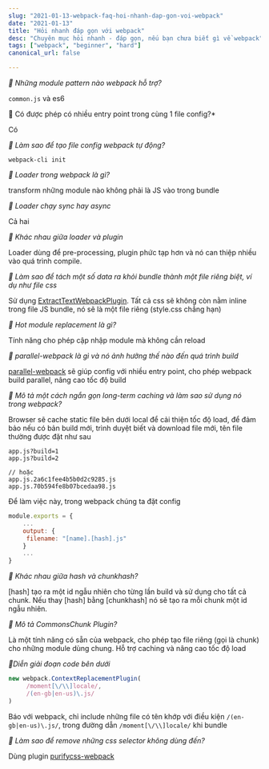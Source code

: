 ```yaml
---
slug: "2021-01-13-webpack-faq-hoi-nhanh-dap-gon-voi-webpack"
date: "2021-01-13"
title: "Hỏi nhanh đáp gọn với webpack"
desc: "Chuyên mục hỏi nhanh - đáp gọn, nếu bạn chưa biết gì về webpack"
tags: ["webpack", "beginner", "hard"]
canonical_url: false

---
```


*🐸 Những module pattern nào webpack hỗ trợ?*

`common.js` và es6

🐸 Có được phép có nhiều entry point trong cùng 1 file config?*

Có

*🐸 Làm sao để tạo file config webpack tự động?*

`webpack-cli init`

*🐸 Loader trong webpack là gì?*

transform những module nào không phải là JS vào trong bundle

*🐸 Loader chạy sync hay async*

Cả hai

*🐸 Khác nhau giữa loader và plugin*

Loader dùng để pre-processing, plugin phức tạp hơn và nó can thiệp nhiều vào quá trình compile.

*🐸 Làm sao để tách một số data ra khỏi bundle thành một file riêng biệt, ví dụ như file css*

Sử dụng [ExtractTextWebpackPlugin](https://github.com/webpack-contrib/extract-text-webpack-plugin). Tất cả css sẽ không còn nằm inline trong file JS bundle, nó sẽ là một file riêng (style.css chẳng hạn)

*🐸 Hot module replacement là gì?*

Tính năng cho phép cập nhập module mà không cần reload

*🐸 parallel-webpack là gì và nó ảnh hưởng thế nào đến quá trình build*

[parallel-webpack](https://github.com/trivago/parallel-webpack) sẽ giúp config với nhiều entry point, cho phép webpack build parallel, nâng cao tốc độ build

*🐸 Mô tả một cách ngắn gọn long-term caching và làm sao sử dụng nó trong webpack?*

Browser sẽ cache static file bên dưới local để cải thiện tốc độ load, để đảm bảo nếu có bản build mới, trình duyệt biết và download file mới, tên  file thường được đặt như sau

```
app.js?build=1
app.js?build=2

// hoặc
app.js.2a6c1fee4b5b0d2c9285.js
app.js.70b594fe8b07bcedaa98.js
```

Để làm việc này, trong webpack chúng ta đặt config

```js
module.exports = {
    ...
    output: {
     filename: "[name].[hash].js"
    }
    ...
}
```

*🐸 Khác nhau giữa hash và chunkhash?*

[hash] tạo ra một id ngẫu nhiên cho từng lần build và sử dụng cho tất cả  chunk. Nếu thay [hash] bằng [chunkhash] nó sẽ tạo ra mỗi chunk một id ngẫu nhiên.

*🐸 Mô tả CommonsChunk Plugin?*

Là một tính năng có sẵn của webpack, cho phép tạo file riêng (gọi là chunk) cho những module dùng chung. Hỗ trợ caching và nâng cao tốc độ load

*🐸Diễn giải đoạn code bên dưới*

```js
new webpack.ContextReplacementPlugin(
     /moment[\/\\]locale/,
     /(en-gb|en-us)\.js/
)
```

Báo với webpack, chỉ include những file có tên khớp với điều kiện `/(en-gb|en-us)\.js/`, trong đường dẫn `/moment[\/\\]locale/` khi bundle

*🐸 Làm sao để remove những css selector không dùng đến?*

Dùng plugin [purifycss-webpack](https://github.com/webpack-contrib/purifycss-webpack)



